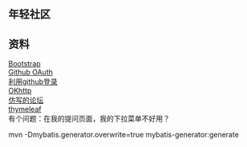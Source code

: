 ## 年轻社区  

## 资料  
[Bootstrap](https://v3.bootcss.com)  
[Github OAuth](https://developer.github.com/apps/building-oauth-apps/)  
[利用github登录](https://developer.github.com/apps/building-oauth-apps/authorizing-oauth-apps/)  
[OKhttp](https://square.github.io/okhttp/)  
[仿写的论坛](https://elasticsearch.cn/)  
[thymeleaf](https://www.thymeleaf.org/doc/tutorials/3.0/usingthymeleaf.html#setting-attribute-values)  
有个问题：在我的提问页面，我的下拉菜单不好用？  


mvn -Dmybatis.generator.overwrite=true mybatis-generator:generate  